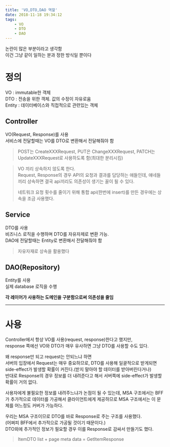 ```yaml
---
title: 'VO,DTO,DAO 역할'
date: 2018-11-18 19:34:12
tags:
    - VO
    - DTO
    - DAO
---
```


논란이 많은 부분이라고 생각함  
이건 그냥 같이 일하는 분과 정한 방식일 뿐이다  

# 정의
VO : immutable한 객체  
DTO : 전송을 위한 객체. 값의 수정이 자유로움  
Entity : 데이터베이스와 직접적으로 관련있는 객체  

## Controller  
VO(Request, Response)를 사용  
서비스에 전달할때는 VO를 DTO로 변환해서 전달해줘야 함  
> POST는 CreateXXXRequest, PUT은 ChangeXXXRequest, PATCH는 UpdateXXXRequest로 사용하도록 함(최대한 분리시킴)  

> VO 끼리 상속하지 않도록 한다.   
> Request, Response의 경우 API의 요청과 결과를 담당하는 애들인데, 얘네들 끼리 상속하면 결국 api끼리도 의존성이 생기는 꼴이 될 수 있다.  
> 
> 네트워크 요청 횟수를 줄이기 위해 통합 api(한번에 insert)를 만든 경우에는 상속을 조금 사용했다.  

## Service  
DTO를 사용  
비즈니스 로직을 수행하며 DTO를 자유자제로 변환 가능.  
DAO에 전달할때는 Entity로 변환해서 전달해줘야 함  
> 자유자재로 상속을 활용했다  

## DAO(Repository)  
Entity를 사용  
실제 database 로직을 수행  

**각 레이어가 사용하는 도메인을 구분함으로써 의존성을 줄임**  

---

# 사용
Controller에서 항상 VO를 사용(request, response)한다고 했지만,  
response 쪽에선 VO와 DTO가 매우 유사하면 그냥 DTO를 사용할 수도 있다.  

왜 response만 되고 request는 안되느냐 하면  
서버의 입장에서 Request는 매우 중요하므로, DTO를 사용해 일괄적으로 받게되면 side-effect가 발생할 확률이 커진다.(받지 말아야 할 데이터를 받아버린다거나)  
반대로 Response의 경우 정보를 더 내려준다고 해서 서버쪽에 side-effect가 발생할 확률이 거의 없다.  

사용자에게 불필요한 정보를 내려주느냐가 논점이 될 수 있는데, MSA 구조에서는 BFF가 추가적으로 데이터를 가공해서 클라이언트에게 제공하므로 MSA 구조에서는 이 문제를 어느정도 커버가 가능하다.  

우리는 MSA 구조이므로 DTO를 바로 Response로 주는 구조를 사용했다.  
(어쩌피 BFF에서 추가적으로 가공될 것이기 때문이다.)  
DTO외에 추가적인 정보가 필요할 경우 이를 Response로 감싸서 만들기도 했다.  
> ItemDTO list + page meta data = GetItemResponse  

<!-- more -->